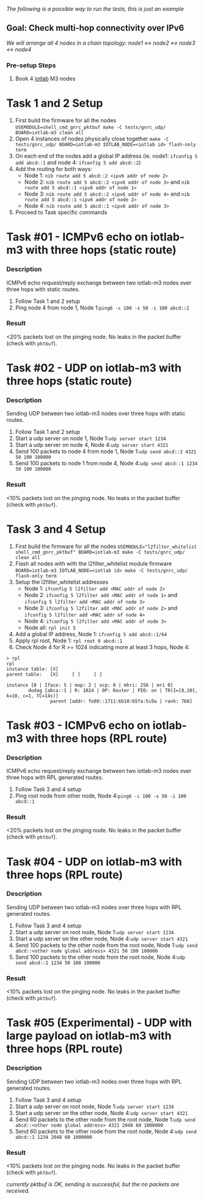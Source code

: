 _The following is a possible way to run the tests, this is just an example_
## Goal: Check multi-hop connectivity over IPv6
_We will arrange all 4 nodes in a chain topology:
node1 <-> node2 <-> node3 <-> node4_

### Pre-setup Steps
1. Book 4 [iotlab](https://www.iot-lab.info/testbed/dashboard) M3 nodes

# Task 1 and 2 Setup
1. First build the firmware for all the nodes
`USEMODULE=shell_cmd_gnrc_pktbuf make -C tests/gnrc_udp/ BOARD=iotlab-m3 clean all`
1. Open 4 instances of nodes physically close together
`make -C tests/gnrc_udp/ BOARD=iotlab-m3 IOTLAB_NODE=<iotlab id> flash-only term`
1. On each end of the nodes add a global IP address (ie. node1:
   `ifconfig 5 add abcd::1` and node 4: `ifconfig 5 add abcd::2`)
1. Add the routing for both ways:
    - Node 1: `nib route add 5 abcd::2 <ipv6 addr of node 2>`
    - Node 2: `nib route add 5 abcd::2 <ipv6 addr of node 3>` and
              `nib route add 5 abcd::1 <ipv6 addr of node 1>`
    - Node 3: `nib route add 5 abcd::2 <ipv6 addr of node 4>` and
              `nib route add 5 abcd::1 <ipv6 addr of node 2>`
    - Node 4: `nib route add 5 abcd::1 <ipv6 addr of node 3>`
1. Proceed to Task specific commands


Task #01 - ICMPv6 echo on iotlab-m3 with three hops (static route)
==================================================================
### Description

ICMPv6 echo request/reply exchange between two iotlab-m3 nodes over three hops
with static routes.

1. Follow Task 1 and 2 setup
2. Ping node 4 from node 1, Node 1:`ping6 -c 100 -s 50 -i 100 abcd::2`

### Result

<20% packets lost on the pinging node.
No leaks in the packet buffer (check with `pktbuf`).

Task #02 - UDP on iotlab-m3 with three hops (static route)
==========================================================
### Description

Sending UDP between two iotlab-m3 nodes over three hops with static routes.

1. Follow Task 1 and 2 setup
2. Start a udp server on node 1, Node 1:`udp server start 1234`
3. Start a udp server on node 4, Node 4:`udp server start 4321`
4. Send 100 packets to node 4 from node 1, Node 1:`udp send abcd::2 4321 50 100 100000`
5. Send 100 packets to node 1 from node 4, Node 4:`udp send abcd::1 1234 50 100 100000`

### Result

<10% packets lost on the pinging node.
No leaks in the packet buffer (check with `pktbuf`).


# Task 3 and 4 Setup
1. First build the firmware for all the nodes
`USEMODULE="l2filter_whitelist shell_cmd_gnrc_pktbuf" BOARD=iotlab-m3 make -C tests/gnrc_udp/ clean all`
1. Flash all nodes with with the l2filter_whitelist module firmware
`BOARD=iotlab-m3 IOTLAB_NODE=<iotlab id> make -C tests/gnrc_udp/ flash-only term`
1. Setup the l2filter_whitelist addresses
    - Node 1: `ifconfig 5 l2filter add <MAC addr of node 2>`
    - Node 2: `ifconfig 5 l2filter add <MAC addr of node 1>` and
              `ifconfig 5 l2filter add <MAC addr of node 3>`
    - Node 3: `ifconfig 5 l2filter add <MAC addr of node 2>` and
              `ifconfig 5 l2filter add <MAC addr of node 4>`
    - Node 4: `ifconfig 5 l2filter add <MAC addr of node 3>`
    - Node all: `rpl init 5`
1. Add a global IP address, Node 1: `ifconfig 5 add abcd::1/64`
1. Apply rpl root, Node 1: `rpl root 0 abcd::1`
1. Check Node 4 for R >= 1024 indicating more at least 3 hops,  Node 4:

```
> rpl
rpl
instance table: [X]
parent table:   [X]     [ ]     [ ]

instance [0 | Iface: 5 | mop: 2 | ocp: 0 | mhri: 256 | mri 0]
        dodag [abca::1 | R: 1024 | OP: Router | PIO: on | TR(I=[8,20], k=10, c=1, TC=14s)]
                parent [addr: fe80::1711:6b10:65fa:5c0a | rank: 768]
```

Task #03 - ICMPv6 echo on iotlab-m3 with three hops (RPL route)
===============================================================
### Description

ICMPv6 echo request/reply exchange between two iotlab-m3 nodes over three hops
with RPL generated routes.

1. Follow Task 3 and 4 setup
1. Ping root node from other node, Node 4:`ping6 -c 100 -s 50 -i 100 abcd::1`

### Result

<20% packets lost on the pinging node.
No leaks in the packet buffer (check with `pktbuf`).

Task #04 - UDP on iotlab-m3 with three hops (RPL route)
=======================================================
### Description

Sending UDP between two iotlab-m3 nodes over three hops with RPL generated routes.

1. Follow Task 3 and 4 setup
1. Start a udp server on root node, Node 1:`udp server start 1234`
1. Start a udp server on the other node, Node 4:`udp server start 4321`
1. Send 100 packets to the other node from the root node, Node 1:`udp send abcd::<other node global address> 4321 50 100 100000`
1. Send 100 packets to the other node from the root node, Node 4:`udp send abcd::1 1234 50 100 100000`

### Result

<10% packets lost on the pinging node.
No leaks in the packet buffer (check with `pktbuf`).

Task #05 (Experimental) - UDP with large payload on iotlab-m3 with three hops (RPL route)
=========================================================================================
### Description

Sending UDP between two iotlab-m3 nodes over three hops with RPL generated routes.

1. Follow Task 3 and 4 setup
1. Start a udp server on root node, Node 1:`udp server start 1234`
1. Start a udp server on the other node, Node 4:`udp server start 4321`
1. Send 60 packets to the other node from the root node, Node 1:`udp send abcd::<other node global address> 4321 2048 60 1000000`
1. Send 60 packets to the other node from the root node, Node 4:`udp send abcd::1 1234 2048 60 1000000`

### Result

<10% packets lost on the pinging node.
No leaks in the packet buffer (check with `pktbuf`).

_currently pktbuf is OK, sending is successful, but the no packets are received._

